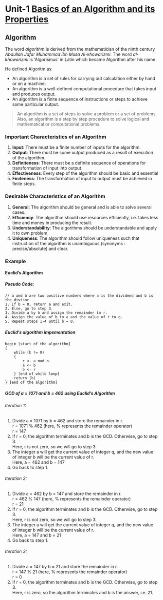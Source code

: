 # Unit-1 [Basics of an Algorithm and its Properties](https://egyankosh.ac.in/bitstream/123456789/73664/4/Unit-1.pdf)

## Algorithm

The word *algorithm* is derived from the mathematician of the ninth century *Abdullah Jafar Muhammad ibn Musa Al-khowarizmi*. The word *al-khowarizmi* is 'Algorismus' in Latin which became Algorithm after his name.

He defined Algoritm as:
- An algorithm is a set of rules for carrying out calculation either by hand or on a machine.
- An algorithm is a well-defined computational procedure that takes input and produces output.
- An algorithm is a finite sequence of instructions or steps to achieve some particular output.

> An algorithm is a set of steps to solve a problem or a set of problems. Also, an algorithm is a step by step procedure to solve logical and mathematical or computational problems.

### Important Characteristics of an Algorithm

1. **Input**: There must be a finite number of inputs for the algorithm.
2. **Output**: There must be some output produced as a result of execution of the algorithm.
3. **Definiteness**: There must be a definite sequence of operations for transformation of input into output.
4. **Effectiveness**: Every step of the algorithm should be basic and essential
5. **Finiteness**: The transformation of input to output must be achieved in finite steps.

### Desirable Characteristics of an Algorithm

1. **General**: The algorithm should be general and is able to solve several cases.
2. **Efficiency**: The algorithm should use resources efficiently, i.e. takes less time and money in producing the result.
3. **Understandability**: The algorithms should be understandable and apply it to own problem.
4. **Uniqueness**: The algorithm should follow uniqueness such that instruction of the algorithm is unambiguous (synonyms : precise/absolute) and clear.

### Example

#### Euclid’s Algorithm

##### Pseudo Code:

```plaintext
// a and b are two positive numbers where a is the dividend and b is the divisor.
1. If b = 0, return a and exit.
2. Else, go to step 3.
3. Divide a by b and assign the remainder to r.
4. Assign the value of b to a and the value of r to q.
5. Repeat steps 1-4 until b = 0.
```

##### Euclid's algorithm impementation

```
begin [start of the algorithm]
{
    while (b != 0)
    {
        r <- a mod b
        a <- b
        b <- r
    } [end of while loop]
    return (b)
} [end of the algorithm]
```

##### GCD of a = 1071 and b = 462 using Euclid’s Algorithm

###### Iteration 1:

1. Divide a = 1071 by b = 462 and store the remainder in r.  
    r = 1071 % 462 (here, % represents the remainder operator)  
    r = 147  
2. If r = 0, the algorithm terminates and b is the GCD. Otherwise, go to step 3.  
    Here, r is not zero, so we will go to step 3.
3. The integer a will get the current value of integer q, and the new value of integer b will be the current value of r.  
  Here, a = 462 and b = 147
4. Go back to step 1.

###### Iteration 2:

1. Divide a = 462 by b = 147 and store the remainder in r.  
    r = 462 % 147 (here, % represents the remainder operator)  
    r = 21 
2. If r = 0, the algorithm terminates and b is the GCD. Otherwise, go to step 3.  
  Here, r is not zero, so we will go to step 3.
3. The integer a will get the current value of integer q, and the new value of integer b will be the current value of r.  
  Here, a = 147 and b = 21
4. Go back to step 1.

###### Iteration 3:

1. Divide a = 147 by b = 21 and store the remainder in r.  
  r = 147 % 21 (here, % represents the remainder operator)  
  r = 0
2. If r = 0, the algorithm terminates and b is the GCD. Otherwise, go to step 3.  
  Here, r is zero, so the algorithm terminates and b is the answer, i.e. 21.

